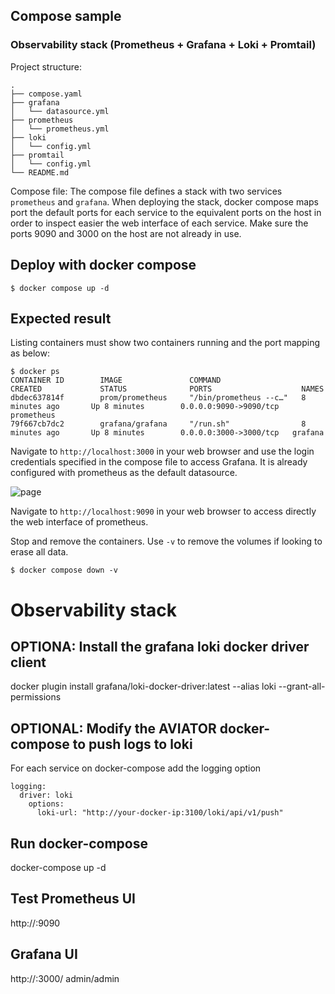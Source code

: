 ## Compose sample
### Observability stack (Prometheus + Grafana + Loki + Promtail)

Project structure:
```
.
├── compose.yaml
├── grafana
│   └── datasource.yml
├── prometheus
│   └── prometheus.yml
├── loki
│   └── config.yml
├── promtail
│   └── config.yml
└── README.md
```

Compose file:
The compose file defines a stack with two services `prometheus` and `grafana`.
When deploying the stack, docker compose maps port the default ports for each service to the equivalent ports on the host in order to inspect easier the web interface of each service.
Make sure the ports 9090 and 3000 on the host are not already in use.

## Deploy with docker compose

```
$ docker compose up -d

```

## Expected result

Listing containers must show two containers running and the port mapping as below:
```
$ docker ps
CONTAINER ID        IMAGE               COMMAND                  CREATED             STATUS              PORTS                    NAMES
dbdec637814f        prom/prometheus     "/bin/prometheus --c…"   8 minutes ago       Up 8 minutes        0.0.0.0:9090->9090/tcp   prometheus
79f667cb7dc2        grafana/grafana     "/run.sh"                8 minutes ago       Up 8 minutes        0.0.0.0:3000->3000/tcp   grafana
```

Navigate to `http://localhost:3000` in your web browser and use the login credentials specified in the compose file to access Grafana. It is already configured with prometheus as the default datasource.

![page](output.jpg)

Navigate to `http://localhost:9090` in your web browser to access directly the web interface of prometheus.

Stop and remove the containers. Use `-v` to remove the volumes if looking to erase all data.
```
$ docker compose down -v
```
# Observability stack


## OPTIONA: Install the grafana loki docker driver client
docker plugin install grafana/loki-docker-driver:latest --alias loki --grant-all-permissions

## OPTIONAL: Modify the AVIATOR docker-compose to push logs to loki
For each service on docker-compose add the logging option
```
logging:
  driver: loki
    options:
      loki-url: "http://your-docker-ip:3100/loki/api/v1/push"
```

## Run docker-compose
docker-compose up -d

## Test Prometheus UI
http://<your-ip>:9090

## Grafana UI
http://<your-ip>:3000/
admin/admin



